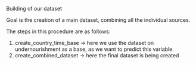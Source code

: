Building of our dataset

Goal is the creation of a main dataset, combining all the individual sources.

The steps in this procedure are as follows:

1) create_country_time_base -> here we use the dataset on undernourishment as a base, as we want to predict this variable
2) create_combined_dataset -> here the final dataset is being created
